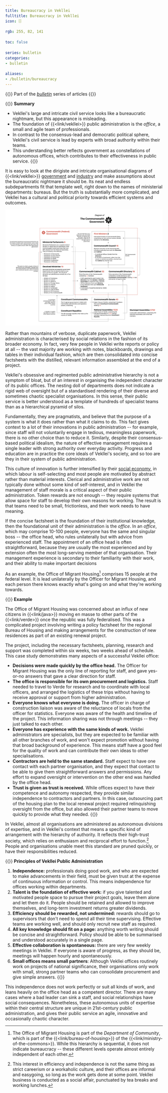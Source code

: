 ```yaml
---
title: Bureaucracy in Vekllei
fulltitle: Bureaucracy in Vekllei
icon: 🗄️

rgb: 255, 82, 141

toc: false

series: bulletin
categories:
- bulletin

aliases:
- /bulletin/bureaucracy
---
```

{{<note series>}}
 Part of the *[bulletin](/bulletin/)* series of articles
{{</note>}}

{{<note panel>}}
**Summary**

* Vekllei's large and intricate civil service looks like a bureaucratic nightmare, but this appearance is misleading.
* The foundation of {{<link/vekllei>}} public administration is the *office*, a small and agile team of professionals.
* In contrast to the consensus-lead and democratic political sphere, Vekllei's civil service is lead by experts with broad authority within their teams.
* This understanding better reflects government as constellations of autonomous offices, which contributes to their effectiveness in public service.
{{</note>}}

It is easy to look at the dirigiste and intricate organisational diagrams of {{<link/vekllei>}} [government](/government/) and [industry](/industry/) and make assumptions about the bureaucratic nightmare it should be. Its neat and endless subdepartments fit that template well, right down to the names of ministerial departments: bureaus. But the truth is substantially more complicated, and Vekllei has a cultural and political priority towards efficient systems and outcomes.

![example diagram of vekllei government complexity](/svg/diagrams/government.png "Diagrams of Vekllei government often look like examples of a rigid and complex bureaucracy.")

Rather than mountains of verbose, duplicate paperwork, Vekllei administration is characterised by social relations in the fashion of its broader economy. In fact, very few people in Vekllei write reports or policy at all -- the vast majority are working with notes, blackboards, drawings and tables in their individual fashion, which are then consolidated into concise factsheets with the distilled, relevant information assembled at the end of a project.

Vekllei's obsessive and regimented public administrative hierarchy is not a symptom of bloat, but of an interest in organising the independent character of its public offices. The nesting doll of departments does not indicate a rigid web of oversight but of a standardised rendering of their diverse and sometimes chaotic specialist organisations. In this sense, their public service is better understood as a template of hundreds of specialist teams than as a hierarchical pyramid of silos.

Fundamentally, they are pragmatists, and believe that the purpose of a system is what it does rather than what it claims to do. This fact gives context to a lot of their innovations in public administration -- for example, since staff will not voluntarily engage in tedious, meaningless paperwork, there is no other choice than to reduce it. Similarly, despite their consensus-based political idealism, the nature of effective management requires a single leader with strong authority over everyday activity. Progress and education are in practice the core ideals of Vekllei's society, and so too are they in their system of public administration.

This culture of innovation is further intensified by their [social economy](/social-economy/), in which labour is self-selecting and most people are motivated by abstract rather than material interests. Clerical and administrative work are not typically done without some kind of self-interest, and in Vekllei the management of staff morale is a critical aspect of their public administration. Token rewards are not enough -- they require systems that allow space for staff to develop their own reasons for working. The result is that teams need to be small, frictionless, and their work needs to have meaning.

If the concise factsheet is the foundation of their institutional knowledge, then the foundational unit of their administration is the *office*. In an *office*, which may comprise 10-100 people, everyone has the same and singular boss -- the office head, who rules unilaterally but with advice from experienced staff. The appointment of an office head is often straightforward, because they are usually the most experienced and by extension often the most long-serving member of that organisation. Their management experience is secondary to their familiarity with their work, and their ability to make important decisions

As an example, the Office of Migrant Housing[^omh] comprises 15 people at the federal level. It is lead unilaterally by the Officer for Migrant Housing, and each person there knows exactly what's going on and what they're working towards.

{{<note>}}
**Example**

The Office of Migrant Housing was concerned about an influx of new citizens in {{<link/java>}} moving en masse to other parts of the {{<link/verde>}} once the republic was fully federalised. This was a complicated project involving writing a policy factsheet for the regional Bureau of Housing and making arrangements for the construction of new residences as part of an existing renewal project.

The project, including the necessary factsheets, planning, research and support was completed within six weeks, two weeks ahead of schedule. This case study demonstrates many aspects of a successful Vekllei office:

* **Decisions were made quickly by the office head.** The Officer for Migrant Housing was the only line of reporting for staff, and gave yes-or-no answers that gave a clear direction for staff.
* **The office is responsible for its own procurement and logistics.** Staff needed to travel to Verde for research and to coordinate with local officers, and arranged the logistics of these trips without having to receive approval or support from higher administration.
* **Everyone knows what everyone is doing.** The officer in charge of construction liaison was aware of the reluctance of locals from the officer for statistics. Everyone was aware of the health and timeline of the project. This information sharing was not through meetings -- they just talked to each other.
* **Everyone has experience with the same kinds of work.** Vekllei administrators are specialists, but they are expected to be familiar with all other branches of work, and won't expect promotion without having that broad background of experience. This means staff have a good feel for the quality of work and can contribute their own ideas to other specialisations.
* **Contractors are held to the same standard.** Staff expect to have one contact with each partner organisation, and they expect that contact to be able to give them straightforward answers and permissions. Any effort to expand oversight or intervention on the other end was handled by the office head.
* **Trust is given as trust is received.** While offices expect to have their competence and autonomy respected, they provide similar independence to contractors and partners. In this case, outsourcing part of the housing plan to the local renewal project required relinquishing oversight from the office, but also allowed their partner teams to move quickly to provide what they needed.
{{</note>}}

In Vekllei, almost all organisations are administered as autonomous divisions of expertise, and in Vekllei's context that means a specific kind of arrangement with the hierarchy of authority. It reflects their high-trust society, which relies on enthusiasm and reciprocal effort to function.[^efficiency] People and organisations unable meet this standard are pruned quickly, or have their responsibilities reduced.

{{<note panel>}}
**Principles of Vekllei Public Administration**

1. **Independence:** professionals doing good work, and who are expected to make advancements in their field, must be given trust at the expense of continuous information or control. This means independence for offices working within departments.
2. **Talent is the foundation of effective work:** if you give talented and motivated people space to pursue their project goals, leave them alone and let them do it. People should be retained and allowed to improve themselves, and long-term investment returns greater dividends.
3. **Efficiency should be rewarded, not undermined:** rewards should go to supervisors that don't need to spend all their time supervising. Effective teams are working well, and should only recruit new staff as required.
4. **All key knowledge should fit on a page:** anything worth writing should be concise and straightforward. Policy should be able to be summarised and understood accurately in a single page.
5. **Effective collaboration is spontaneous:** there are very few weekly meetings in Vekllei. If everyone is aware of progress, as they should be, meetings will happen hourly and spontaneously.
6. **Small offices means small partners**: Although Vekllei offices routinely work on projects of national significance, their organisations only work with small, strong partner teams who can consolidate procurement and give simple answers.
{{</note>}}

This independence does not work perfectly or suit all kinds of work, and leans heavily on the office head as a competent director. There are many cases where a bad leader can sink a staff, and social relationships have social consequences. Nonetheless, these autonomous units of expertise within their central structure are unique in 21st-century public administration, and gives their public service an agile, innovative and occasionally chaotic character.

[^omh]: The Office of Migrant Housing is part of the *Department of Community*, which is part of the {{<link/bureau-of-housing>}} of the {{<link/ministry-of-the-commons>}}. While this hierarchy is sequential, it does not indicate bureaucracy -- these different levels operate almost entirely independent of each other.

[^efficiency]: This interest in efficiency and independence is not the same thing as strict careerism or a workaholic culture, and their offices are informal and easygoing, so long as the work gets done at some point. Vekllei business is conducted as a social affair, punctuated by tea breaks and working lunches.

